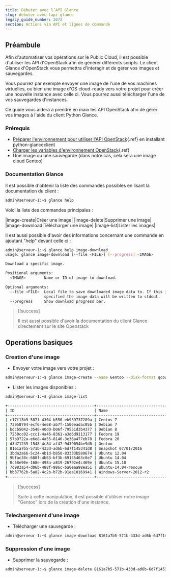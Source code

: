 ```yaml
---
title: Débuter avec l’API Glance
slug: debuter-avec-lapi-glance
legacy_guide_number: 2072
section: Actions via API et lignes de commande
---
```



## Préambule
Afin d'automatiser vos opérations sur le Public Cloud, il est possible d'utiliser les API d'OpenStack afin de générer différents scripts. Le client Glance d'OpenStack vous permettra d'interagir et de gérer vos images et sauvegardes.

Vous pourrez par exemple envoyer une image de l'une de vos machines virtuelles, ou bien une image d'OS cloud-ready vers votre projet pour créer une nouvelle instance avec celle ci. Vous pourrez aussi télécharger l'une de vos sauvegardes d'instances.

Ce guide vous aidera à prendre en main les API OpenStack afin de gérer vos images à l'aide du client Python Glance.


### Prérequis
- [Préparer l'environnement pour utiliser l'API OpenStack]({legacy}1851){.ref} en installant python-glanceclient
- [Charger les variables d'environnement OpenStack]({legacy}1852){.ref}
- Une image ou une sauvegarde (dans notre cas, cela sera une image cloud Gentoo)


### Documentation Glance
Il est possible d'obtenir la liste des commandes possibles en lisant la documentation du client :


```bash
admin@serveur-1:~$ glance help
```

Voici la liste des commandes principales :


|image-create|Créer une image|
|image-delete|Supprimer une image|
|image-download|Télécharger une image|
|image-list|Lister les images|

Il est aussi possible d'avoir des informations concernant une commande en ajoutant "help" devant celle ci :


```bash
admin@serveur-1:~$ glance help image-download
usage: glance image-download [--file <FILE>] [--progress] <IMAGE>

Download a specific image.

Positional arguments:
  <IMAGE>        Name or ID of image to download.

Optional arguments:
  --file <FILE>  Local file to save downloaded image data to. If this is not
                 specified the image data will be written to stdout.
  --progress     Show download progress bar.
```



> [!success]
>
> Il est aussi possible d'avoir la documentation du client Glance directement sur
> le site Openstack
> 


## Operations basiques

### Creation d'une image
- Envoyer votre image vers votre projet :

```bash
admin@serveur-1:~$ glance image-create --name Gentoo --disk-format qcow2 --container-format bare --file gentoo.qcow2
```

- Lister les images disponibles :

```bash
admin@serveur-1:~$ glance image-list

+--------------------------------------+------------------------------------+-------------+------------------+--------------+--------+
| ID                                   | Name                               | Disk Format | Container Format | Size         | Status |
+--------------------------------------+------------------------------------+-------------+------------------+--------------+--------+
| c17f13b5-587f-4304-b550-eb939737289a | Centos 7                           | raw         | bare             | 2149580800   | active |
| 73958794-ecf6-4e68-ab7f-1506eadac05b | Debian 7                           | raw         | bare             | 2149580800   | active |
| bdcb5042-3548-40d0-b06f-79551d3b4377 | Debian 8                           | raw         | bare             | 2149580800   | active |
| 7250cc02-ccc1-4a46-8361-a3d6d9113177 | Fedora 19                          | raw         | bare             | 2149580800   | active |
| 57b9722a-e6e8-4a55-8146-3e36a477eb78 | Fedora 20                          | raw         | bare             | 2149580800   | active |
| d3d71235-1548-4c84-af47-9d39054be9d0 | Gentoo                             | qcow2       | bare             | 1811218432   | active |
| 8161a7b5-571b-433d-ad6b-6d7f145341d8 | Snapshot 07/01/2016                | qcow2       | bare             | 1054605312   | active |
| 3bda2a66-5c24-4b1d-b850-83333b580674 | Ubuntu 12.04                       | raw         | bare             | 2149580800   | active |
| 9bfac38c-688f-4b63-bf3b-69155463c0e7 | Ubuntu 14.04                       | raw         | bare             | 10737418240  | active |
| 0c58e90e-168e-498a-a819-26792e4c469e | Ubuntu 15.10                       | qcow2       | bare             | 309854720    | active |
| 7d983a54-d06b-488f-986c-ba0eaa98ea51 | ubuntu-14.04-rescue                | raw         | bare             | 1073741824   | active |
| bb37762b-5a82-4c2b-b72b-91ea10169941 | Windows-Server-2012-r2             | raw         | bare             | 107374182400 | active |
+--------------------------------------+------------------------------------+-------------+------------------+--------------+--------+
```




> [!success]
>
> Suite à cette manipulation, il est possible d'utiliser notre image "Gentoo"
> lors de la création d'une instance.
> 


### Telechargement d'une image
- Télécharger une sauvegarde :

```bash
admin@serveur-1:~$ glance image-download 8161a7b5-571b-433d-ad6b-6d7f145341d8 --file snapshot.qcow2
```



### Suppression d'une image
- Supprimer la sauvegarde :

```bash
admin@serveur-1:~$ glance image-delete 8161a7b5-571b-433d-ad6b-6d7f145341d8
```